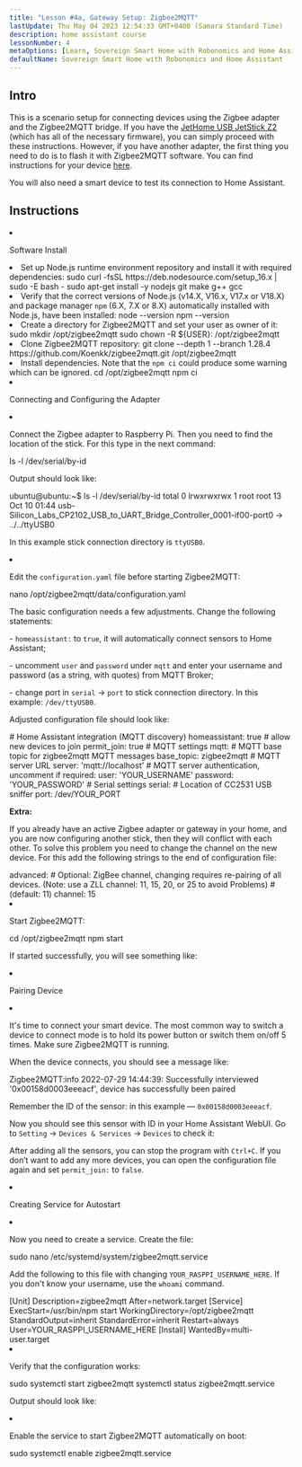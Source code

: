 ```yaml
---
title: "Lesson #4a, Gateway Setup: Zigbee2MQTT"
lastUpdate: Thu May 04 2023 12:54:33 GMT+0400 (Samara Standard Time)
description: home assistant course
lessonNumber: 4
metaOptions: [Learn, Sovereign Smart Home with Robonomics and Home Assistant]
defaultName: Sovereign Smart Home with Robonomics and Home Assistant
---
```


## Intro

This is a scenario setup for connecting devices using the Zigbee adapter and the Zigbee2MQTT bridge. If you have the [JetHome USB JetStick Z2](https://jethome.ru/z2/?sl=en) (which has all of the necessary firmware), you can simply proceed with these instructions. However, if you have another adapter, the first thing you need to do is to flash it with Zigbee2MQTT software. You can find instructions for your device [here](https://www.zigbee2mqtt.io/guide/adapters/).

You will also need a smart device to test its connection to Home Assistant.


## Instructions

<List type="numbers">

<li>

Software Install

<List>

  <li>
    Set up Node.js runtime environment repository and install it with required dependencies:
    <LessonCodeWrapper language="bash" codeClass="big-code" noLines>sudo curl -fsSL https://deb.nodesource.com/setup_16.x | sudo -E bash - </LessonCodeWrapper>
    <LessonCodeWrapper language="bash" noLines>sudo apt-get install -y nodejs git make g++ gcc</LessonCodeWrapper>

  </li>

  <li>
    Verify that the correct versions of Node.js (v14.X, V16.x, V17.x or V18.X) and package manager <code class="nowb">npm</code> (6.X, 7.X or 8.X) automatically installed with Node.js, have been installed:
    <LessonCodeWrapper language="bash" noLines>node --version</LessonCodeWrapper>
    <LessonCodeWrapper language="bash" noLines>npm --version</LessonCodeWrapper>
  </li>

  <li>
    Create a directory for Zigbee2MQTT and set your user as owner of it:
    <LessonCodeWrapper language="bash" noLines>sudo mkdir /opt/zigbee2mqtt</LessonCodeWrapper>
    <LessonCodeWrapper language="bash" noLines>sudo chown -R ${USER}: /opt/zigbee2mqtt</LessonCodeWrapper>
  </li>

  <li>
    Clone Zigbee2MQTT repository:
    <LessonCodeWrapper language="bash" codeClass="big-code" noLines>
    git clone --depth 1 --branch 1.28.4 https://github.com/Koenkk/zigbee2mqtt.git /opt/zigbee2mqtt
    </LessonCodeWrapper>
  </li>

  <li>
    Install dependencies. Note that the <code>npm ci</code> could produce some warning which can be ignored.
    <LessonCodeWrapper language="bash" noLines>cd /opt/zigbee2mqtt</LessonCodeWrapper>
    <LessonCodeWrapper language="bash" noLines>npm ci</LessonCodeWrapper>
  </li>

</List>
</li>

<li>

Connecting and Configuring the Adapter

<List>

<li>

Connect the Zigbee adapter to Raspberry Pi. Then you need to find the location of the stick. For this type in the next command:

<LessonCodeWrapper language="bash" noLines>
ls -l /dev/serial/by-id
</LessonCodeWrapper>

Output should look like:

<LessonCodeWrapper language="bash" codeClass="big-code" noCopyIcon>
ubuntu@ubuntu:~$ ls -l /dev/serial/by-id
total 0
lrwxrwxrwx 1 root root 13 Oct 10 01:44 usb-Silicon_Labs_CP2102_USB_to_UART_Bridge_Controller_0001-if00-port0 -> ../../ttyUSB0
</LessonCodeWrapper>

In this example stick connection directory is <code>ttyUSB0</code>.
</li>

<li>

Edit the <code>configuration.yaml</code> file before starting Zigbee2MQTT:

<LessonCodeWrapper language="bash" noLines>
nano /opt/zigbee2mqtt/data/configuration.yaml
</LessonCodeWrapper>

The basic configuration needs a few adjustments. Change the following statements:

\- <code>homeassistant:</code> to <code>true</code>, it will automatically connect sensors to Home Assistant;

\- uncomment <code>user</code> and <code>password</code> under <code>mqtt</code> and enter your username and password (as a string, with quotes) from MQTT Broker;

\- change port in <code>serial</code> -> <code>port</code> to stick connection directory. In this example: <code>/dev/ttyUSB0</code>.

Adjusted configuration file should look like:

<LessonCodeWrapper language="yaml">
# Home Assistant integration (MQTT discovery)
homeassistant: true
# allow new devices to join
permit_join: true
# MQTT settings
mqtt:
  # MQTT base topic for zigbee2mqtt MQTT messages
  base_topic: zigbee2mqtt
  # MQTT server URL
  server: 'mqtt://localhost'
  # MQTT server authentication, uncomment if required:
  user: 'YOUR_USERNAME'
  password: 'YOUR_PASSWORD'
# Serial settings
serial:
  # Location of CC2531 USB sniffer
  port: /dev/YOUR_PORT
</LessonCodeWrapper>


**Extra:**

If you already have an active Zigbee adapter or gateway in your home, and you are now configuring another stick, then they will conflict with each other. To solve this problem you need to change the channel on the new device. For this add the following strings to the end of configuration file:


<LessonCodeWrapper language="yaml" codeClass="big-code">
advanced:
  # Optional: ZigBee channel, changing requires re-pairing of all devices. (Note: use a ZLL channel: 11, 15, 20, or 25 to avoid Problems)
  # (default: 11)
  channel: 15
</LessonCodeWrapper>
</li>

<li>

Start Zigbee2MQTT:

<LessonCodeWrapper language="bash" noLines>
cd /opt/zigbee2mqtt
</LessonCodeWrapper>

<LessonCodeWrapper language="bash" noLines>
npm start
</LessonCodeWrapper>

If started successfully, you will see something like:

<LessonImages src="smart-house-course/lesson-4-a-1.jpg" alt="code"/>
</li>
</List>
</li>

<li>

Pairing Device

<List>

<li>

It's time to connect your smart device. The most common way to switch a device to connect mode is to hold its power button or switch them on/off 5 times. Make sure Zigbee2MQTT is running.

<LessonImages src="smart-house-course/lesson-4-a-4.gif" alt="code" imageClasses="mb"/>

When the device connects, you should see a message like:

<LessonCodeWrapper language="bash" codeClass="big-code" noLines>
Zigbee2MQTT:info  2022-07-29 14:44:39: Successfully interviewed '0x00158d0003eeeacf', device has successfully been paired
</LessonCodeWrapper>

Remember the ID of the sensor: in this example — <code>0x00158d0003eeeacf</code>.

Now you should see this sensor with ID in your Home Assistant WebUI. Go to <code>Setting</code> -> <code>Devices & Services</code> -> <code>Devices</code> to check it:

<LessonImages src="smart-house-course/lesson-4-a-2.jpg" alt="code" imageClasses="mb"/>

After adding all the sensors, you can stop the program with <code>Ctrl+C</code>. If you don’t want to add any more devices, you can open the configuration file again and set <code>permit_join:</code> to <code>false</code>.
</li>

</List>
</li>

<li>

Creating Service for Autostart

<List>

<li>

Now you need to create a service. Create the file:

<LessonCodeWrapper language="bash" noLines>
sudo nano /etc/systemd/system/zigbee2mqtt.service
</LessonCodeWrapper>

Add the following to this file with changing <code>YOUR_RASPPI_USERNAME_HERE</code>. If you don't know your username, use the <code>whoami</code> command.

<LessonCodeWrapper language="bash">
[Unit]
Description=zigbee2mqtt
After=network.target 
[Service]
ExecStart=/usr/bin/npm start
WorkingDirectory=/opt/zigbee2mqtt
StandardOutput=inherit
StandardError=inherit
Restart=always
User=YOUR_RASPPI_USERNAME_HERE
[Install]
WantedBy=multi-user.target
</LessonCodeWrapper>
</li>

<li>

Verify that the configuration works:

<LessonCodeWrapper language="bash" noLines>
sudo systemctl start zigbee2mqtt
</LessonCodeWrapper>

<LessonCodeWrapper language="bash" noLines>
systemctl status zigbee2mqtt.service
</LessonCodeWrapper>

Output should look like:

<LessonImages src="smart-house-course/lesson-4-a-3.jpg" alt="code" imageClasses="mb"/>
</li>

<li>

Enable the service to start Zigbee2MQTT automatically on boot:

<LessonCodeWrapper language="bash" noLines>
sudo systemctl enable zigbee2mqtt.service
</LessonCodeWrapper>

</li>
</List>
</li>
</List>